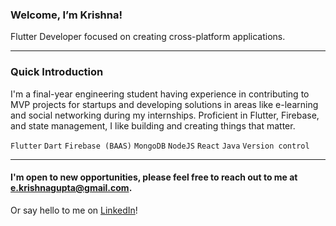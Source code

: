### Welcome, I’m Krishna!

Flutter Developer focused on creating cross-platform applications.
 
<hr/>

### Quick Introduction

I'm a final-year engineering student having experience in contributing to MVP projects for startups and developing solutions in areas like e-learning and social networking during my internships. Proficient in Flutter, Firebase, and state management, I like building and creating things that matter.

`Flutter` `Dart`  `Firebase (BAAS)` `MongoDB` `NodeJS` `React` `Java` `Version control`
<hr/>

#### I'm open to new opportunities, please feel free to reach out to me at [e.krishnagupta@gmail.com](mailto:e.krishnagupta@gmail.com).

Or say hello to me on [LinkedIn](https://linkedin.com/in/iamkrishnagupta)!


